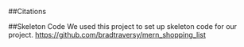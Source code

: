 ##Citations

##Skeleton Code
We used this project to set up skeleton code for our project.
https://github.com/bradtraversy/mern_shopping_list